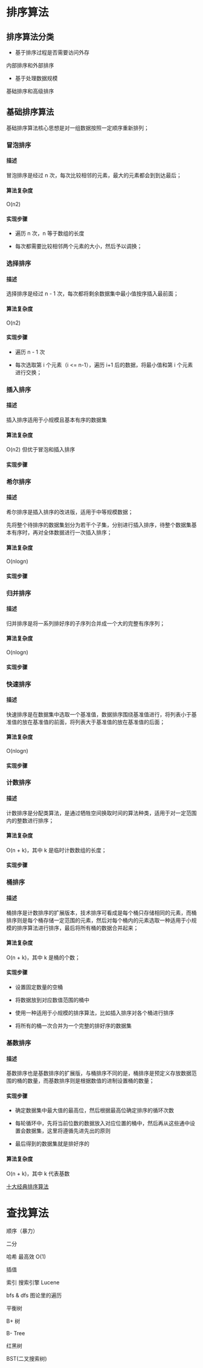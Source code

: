 # 排序算法

## 排序算法分类

- 基于排序过程是否需要访问外存

内部排序和外部排序

- 基于处理数据规模

基础排序和高级排序

## 基础排序算法

基础排序算法核心思想是对一组数据按照一定顺序重新排列；

### 冒泡排序

#### 描述

冒泡排序是经过 n 次，每次比较相邻的元素，最大的元素都会到到达最后；

#### 算法复杂度

O(n2)

#### 实现步骤

- 遍历 n 次，n 等于数组的长度

- 每次都需要比较相邻两个元素的大小，然后予以调换；

### 选择排序

#### 描述

选择排序是经过 n - 1 次，每次都将剩余数据集中最小值按序插入最前面；

#### 算法复杂度

O(n2)

#### 实现步骤

- 遍历 n - 1 次

- 每次选取第 i 个元素（i <= n-1），遍历 i+1 后的数据，将最小值和第 i 个元素进行交换；

### 插入排序

#### 描述

插入排序适用于小规模且基本有序的数据集

#### 算法复杂度

O(n2) 但优于冒泡和插入排序

#### 实现步骤

### 希尔排序

#### 描述

希尔排序是插入排序的改进版，适用于中等规模数据；

先将整个待排序的数据集划分为若干个子集，分别进行插入排序，待整个数据集基本有序时，再对全体数据进行一次插入排序；

#### 算法复杂度

O(nlogn)

#### 实现步骤

### 归并排序

#### 描述

归并排序是将一系列排好序的子序列合并成一个大的完整有序序列；

#### 算法复杂度

O(nlogn)

#### 实现步骤

### 快速排序

#### 描述

快速排序是在数据集中选取一个基准值，数据排序围绕基准值进行，将列表小于基准值的放在基准值的前面，将列表大于基准值的放在基准值的后面；

#### 算法复杂度

O(nlogn)

#### 实现步骤

### 计数排序

#### 描述

计数排序是分配类算法，是通过牺牲空间换取时间的算法种类，适用于对一定范围内的整数进行排序；

#### 算法复杂度

O(n + k)，其中 k 是临时计数数组的长度；

#### 实现步骤

### 桶排序

#### 描述

桶排序是计数排序的扩展版本，技术排序可看成是每个桶只存储相同的元素，而桶排序则是每个桶存储一定范围的元素，然后对每个桶内的元素选取一种适用于小规模的排序算法进行排序，最后将所有桶的数据合并起来；

#### 算法复杂度

O(n + k)，其中 k 是桶的个数；

#### 实现步骤

- 设置固定数量的空桶

- 将数据放到对应数值范围的桶中

- 使用一种适用于小规模的排序算法，比如插入排序对各个桶进行排序

- 将所有的桶一次合并为一个完整的排好序的数据集

### 基数排序

#### 描述

基数排序也是基数排序的扩展版，与桶排序不同的是，桶排序是预定义存放数据范围的桶的数量，而基数排序则是根据数值的进制设置桶的数量；

#### 实现步骤

- 确定数据集中最大值的最高位，然后根据最高位确定排序的循环次数

- 每轮循环中，先将当前位数的数据放入对应位置的桶中，然后再从这些通中设置会数据集，这里将遵循先进先出的原则

- 最后得到的数据集就是排好序的

#### 算法复杂度

O(n + k)，其中 k 代表基数

[十大经典排序算法](https://mp.weixin.qq.com/s/vn3KiV-ez79FmbZ36SX9lg)

# 查找算法

顺序（暴力）

二分

哈希 最高效 O(1)

插值

索引 搜索引擎 Lucene

bfs & dfs 图论里的遍历

平衡树

B+ 树

B- Tree

红黑树

BST(二叉搜索树)

